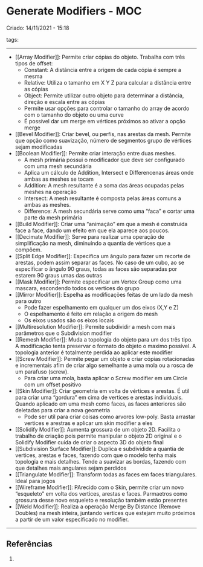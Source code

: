 # Generate Modifiers - MOC
Criado: 14/11/2021 - 15:18

tags: 

---

- [[Array Modifier]]: Permite criar cópias do objeto. Trabalha com três tipos de offset:
  - Constant: A distância entre a origem de cada cópia é sempre a mesma
  - Relative: Utiliza o tamanho em X Y Z para calcular a distância entre as cópias
  - Object: Permite utilizar outro objeto para determinar a distância, direção e escala entre as cópias
  - Permite usar opções para controlar o tamanho do array de acordo com o tamanho do objeto ou uma curve
  - É possível dar um merge em vértices próximos ao ativar a opção merge
- [[Bevel Modifier]]: Criar bevel, ou perfis, nas arestas da mesh. Permite que opção como suavização, número de segmentos grupo de vértices sejam modificadas
- [[Boolean Modifier]]: Permite criar interação entre duas meshes.
  - A mesh primária possui o modificador que deve ser configurado com uma mesh secundária
  - Aplica um cálculo de Addition, Intersect e Differencenas áreas onde ambas as meshes se tocam
  - Addition: A mesh resultante é a soma das áreas ocupadas pelas meshes na operação
  - Intersect: A mesh resultante é composta pelas áreas comuns a ambas as meshes.
  - Difference: A mesh secundária serve como uma “faca” e cortar uma parte da mesh primária
- [[Build Modifier]]: Criar uma “animação” em que a mesh é construída face a face, dando um efeito em que ela aparece aos poucos.
- [[Decimate Modifier]]: Serve para realizar uma operação de simplificação na mesh, diminuindo a quantia de vértices que a compõem.
- [[Split Edge Modifier]]: Especifica um ângulo para fazer um recorte de arestas, podem assim separar as faces. No caso de um cubo, ao se especificar o ângulo 90 graus,  todas as faces são separadas por estarem 90 graus umas das outras
- [[Mask Modifier]]: Permite especificar um Vertex Group como uma mascara, escondendo todos os vertices do grupo
- [[Mirror Modifier]]: Espelha as modificações feitas de um lado da mesh para outro
  - Pode fazer espelhamento em qualquer um dos eixos (X,Y e Z)
  - O espelhamento é feito em relação a origem do mesh
  - Os eixos usados são os eixos locais
- [[Multiresolution Modifier]]: Permite subdividir a mesh com mais parâmetros que o Subdivision modifier
- [[Remesh Modifier]]: Muda a topologia do objeto para um dos três tipo. A modificação tenta preservar o formato do objeto o maximo possível. A topologia anterior é totalmente perdida ao aplicar este modifier
- [[Screw Modifier]]: Permite pegar um objeto e criar cópias rotacionadas e incrementais afim de criar algo semelhante a uma mola ou a rosca de um parafuso (screw).
  - Para criar uma mola, basta aplicar o Screw modifier em um Circle com um offset positivo
- [[Skin Modifier]]: Criar geometria em volta de vértices e arestas. É util para criar uma “gordura” em cima de vertices e arestas individuais. Quando aplicado em uma mesh como faces, as faces anteriores são deletadas para criar a nova geometria
  - Pode ser util para criar coisas como arvores low-poly. Basta arrastar vertices e arestras e aplicar um skin modifier a eles
- [[Solidify Modifier]]: Aumenta grossura de um objeto 2D. Facilita o trabalho de criação pois permite manipular o objeto 2D original e o Solidify Modifier cuida de criar o aspecto 3D do objeto final
- [[Subdivision Surface Modifier]]: Duplica e subdividide a quantia de vertices, arestas e faces, fazendo com que o modelo tenha mais topologia e mais detalhes. Tende a suavizar as bordas, fazendo com que detalhes mais angulares sejam perdidos
- [[Triangulate Modifier]]: Transform todas as faces em faces triangulares. Ideal para jogos
- [[Wireframe Modifier]]: PArecido com o Skin, permite criar um novo “esqueleto” em volta dos vertices, arestas e faces. Parmaetros como grossura desse novo esqueleto e resolução também estão presentes
- [[Weld Modifier]]: Realiza a operação Merge By Distance (Remove Doubles) na mesh inteira, juntando vertices que estejam muito próximos a partir de um valor especificado no modifier.

---
## Referências
1.